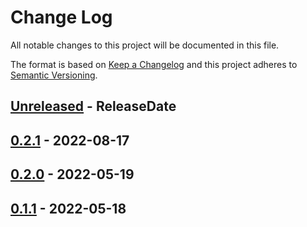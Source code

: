 # Change Log
All notable changes to this project will be documented in this file.

The format is based on [Keep a Changelog](http://keepachangelog.com/)
and this project adheres to [Semantic Versioning](http://semver.org/).

<!-- next-header -->
## [Unreleased] - ReleaseDate

## [0.2.1] - 2022-08-17

## [0.2.0] - 2022-05-19

## [0.1.1] - 2022-05-18

<!-- next-url -->
[Unreleased]: https://github.com/rust-cli/anstyle/compare/anstyle-owo-colors-v0.2.1...HEAD
[0.2.1]: https://github.com/rust-cli/anstyle/compare/anstyle-owo-colors-v0.2.0...anstyle-owo-colors-v0.2.1
[0.2.0]: https://github.com/rust-cli/anstyle/compare/anstyle-owo-colors-v0.1.1...anstyle-owo-colors-v0.2.0
[0.1.1]: https://github.com/rust-cli/anstyle/compare/eac8804...anstyle-owo-colors-v0.1.1
